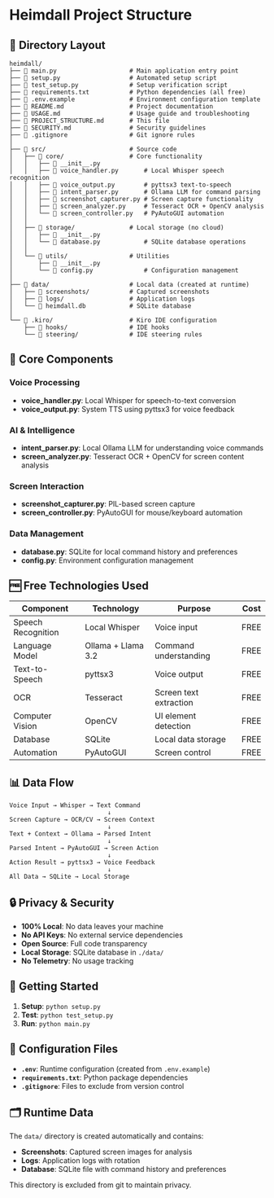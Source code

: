 # Heimdall Project Structure

## 📁 Directory Layout

```
heimdall/
├── 📄 main.py                    # Main application entry point
├── 📄 setup.py                   # Automated setup script
├── 📄 test_setup.py              # Setup verification script
├── 📄 requirements.txt           # Python dependencies (all free)
├── 📄 .env.example               # Environment configuration template
├── 📄 README.md                  # Project documentation
├── 📄 USAGE.md                   # Usage guide and troubleshooting
├── 📄 PROJECT_STRUCTURE.md       # This file
├── 📄 SECURITY.md                # Security guidelines
├── 📄 .gitignore                 # Git ignore rules
│
├── 📁 src/                       # Source code
│   ├── 📁 core/                  # Core functionality
│   │   ├── 📄 __init__.py
│   │   ├── 📄 voice_handler.py       # Local Whisper speech recognition
│   │   ├── 📄 voice_output.py        # pyttsx3 text-to-speech
│   │   ├── 📄 intent_parser.py       # Ollama LLM for command parsing
│   │   ├── 📄 screenshot_capturer.py # Screen capture functionality
│   │   ├── 📄 screen_analyzer.py     # Tesseract OCR + OpenCV analysis
│   │   └── 📄 screen_controller.py   # PyAutoGUI automation
│   │
│   ├── 📁 storage/               # Local storage (no cloud)
│   │   ├── 📄 __init__.py
│   │   └── 📄 database.py            # SQLite database operations
│   │
│   └── 📁 utils/                 # Utilities
│       ├── 📄 __init__.py
│       └── 📄 config.py              # Configuration management
│
├── 📁 data/                      # Local data (created at runtime)
│   ├── 📁 screenshots/           # Captured screenshots
│   ├── 📁 logs/                  # Application logs
│   └── 📄 heimdall.db            # SQLite database
│
└── 📁 .kiro/                     # Kiro IDE configuration
    ├── 📁 hooks/                 # IDE hooks
    └── 📁 steering/              # IDE steering rules
```

## 🔧 Core Components

### Voice Processing
- **voice_handler.py**: Local Whisper for speech-to-text conversion
- **voice_output.py**: System TTS using pyttsx3 for voice feedback

### AI & Intelligence  
- **intent_parser.py**: Local Ollama LLM for understanding voice commands
- **screen_analyzer.py**: Tesseract OCR + OpenCV for screen content analysis

### Screen Interaction
- **screenshot_capturer.py**: PIL-based screen capture
- **screen_controller.py**: PyAutoGUI for mouse/keyboard automation

### Data Management
- **database.py**: SQLite for local command history and preferences
- **config.py**: Environment configuration management

## 🆓 Free Technologies Used

| Component | Technology | Purpose | Cost |
|-----------|------------|---------|------|
| Speech Recognition | Local Whisper | Voice input | FREE |
| Language Model | Ollama + Llama 3.2 | Command understanding | FREE |
| Text-to-Speech | pyttsx3 | Voice output | FREE |
| OCR | Tesseract | Screen text extraction | FREE |
| Computer Vision | OpenCV | UI element detection | FREE |
| Database | SQLite | Local data storage | FREE |
| Automation | PyAutoGUI | Screen control | FREE |

## 📊 Data Flow

```
Voice Input → Whisper → Text Command
                           ↓
Screen Capture → OCR/CV → Screen Context
                           ↓
Text + Context → Ollama → Parsed Intent
                           ↓
Parsed Intent → PyAutoGUI → Screen Action
                           ↓
Action Result → pyttsx3 → Voice Feedback
                           ↓
All Data → SQLite → Local Storage
```

## 🔒 Privacy & Security

- **100% Local**: No data leaves your machine
- **No API Keys**: No external service dependencies
- **Open Source**: Full code transparency
- **Local Storage**: SQLite database in `./data/`
- **No Telemetry**: No usage tracking

## 🚀 Getting Started

1. **Setup**: `python setup.py`
2. **Test**: `python test_setup.py`  
3. **Run**: `python main.py`

## 📝 Configuration Files

- **`.env`**: Runtime configuration (created from `.env.example`)
- **`requirements.txt`**: Python package dependencies
- **`.gitignore`**: Files to exclude from version control

## 🗂️ Runtime Data

The `data/` directory is created automatically and contains:
- **Screenshots**: Captured screen images for analysis
- **Logs**: Application logs with rotation
- **Database**: SQLite file with command history and preferences

This directory is excluded from git to maintain privacy.